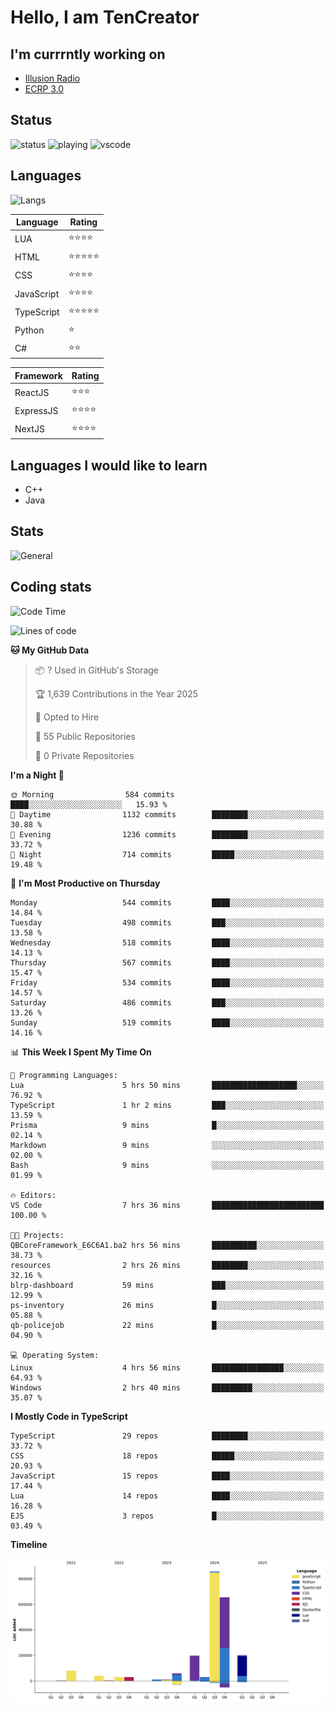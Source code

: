 # Hello, I am TenCreator

## I'm currrntly working on
- [Illusion Radio](https://illusionradio.co.uk/)
- [ECRP 3.0](http://github.com/Emerald-Coast-Roleplay/)

## Status
![status](https://api.statusbadges.me/badge/status/518334475038359555?simple=true&style=for-the-badge)
![playing](https://api.statusbadges.me/badge/playing/518334475038359555?style=for-the-badge)
![vscode](https://api.statusbadges.me/badge/vscode/518334475038359555?style=for-the-badge)

## Languages
![Langs](https://github-readme-stats.vercel.app/api/top-langs/?username=tencreator&layout=compact&theme=radical)


|Language|Rating|
|--------|------|
|LUA|⭐️⭐️⭐️⭐️|
|HTML|⭐️⭐️⭐️⭐️⭐️|
|CSS|⭐️⭐️⭐️⭐️|
|JavaScript|⭐️⭐️⭐️⭐️|
|TypeScript|⭐️⭐️⭐️⭐️⭐️|
|Python|⭐️|
|C#|⭐️⭐️ |

|Framework|Rating|
|--------|------|
|ReactJS|⭐️⭐️⭐|
|ExpressJS|⭐️⭐️⭐️⭐️|
|NextJS|⭐️⭐️⭐⭐️|

## Languages I would like to learn
- C++
- Java

## Stats
![General](https://github-readme-stats.vercel.app/api?username=tencreator&show_icons=true&theme=radical)

## Coding stats

<!--START_SECTION:waka-->
![Code Time](http://img.shields.io/badge/Code%20Time-508%20hrs%2039%20mins-blue)

![Lines of code](https://img.shields.io/badge/From%20Hello%20World%20I%27ve%20Written-2.2%20million%20lines%20of%20code-blue)

**🐱 My GitHub Data** 

> 📦 ? Used in GitHub's Storage 
 > 
> 🏆 1,639 Contributions in the Year 2025
 > 
> 💼 Opted to Hire
 > 
> 📜 55 Public Repositories 
 > 
> 🔑 0 Private Repositories 
 > 
**I'm a Night 🦉** 

```text
🌞 Morning                584 commits         ████░░░░░░░░░░░░░░░░░░░░░   15.93 % 
🌆 Daytime                1132 commits        ████████░░░░░░░░░░░░░░░░░   30.88 % 
🌃 Evening                1236 commits        ████████░░░░░░░░░░░░░░░░░   33.72 % 
🌙 Night                  714 commits         █████░░░░░░░░░░░░░░░░░░░░   19.48 % 
```
📅 **I'm Most Productive on Thursday** 

```text
Monday                   544 commits         ████░░░░░░░░░░░░░░░░░░░░░   14.84 % 
Tuesday                  498 commits         ███░░░░░░░░░░░░░░░░░░░░░░   13.58 % 
Wednesday                518 commits         ████░░░░░░░░░░░░░░░░░░░░░   14.13 % 
Thursday                 567 commits         ████░░░░░░░░░░░░░░░░░░░░░   15.47 % 
Friday                   534 commits         ████░░░░░░░░░░░░░░░░░░░░░   14.57 % 
Saturday                 486 commits         ███░░░░░░░░░░░░░░░░░░░░░░   13.26 % 
Sunday                   519 commits         ████░░░░░░░░░░░░░░░░░░░░░   14.16 % 
```


📊 **This Week I Spent My Time On** 

```text
💬 Programming Languages: 
Lua                      5 hrs 50 mins       ███████████████████░░░░░░   76.92 % 
TypeScript               1 hr 2 mins         ███░░░░░░░░░░░░░░░░░░░░░░   13.59 % 
Prisma                   9 mins              █░░░░░░░░░░░░░░░░░░░░░░░░   02.14 % 
Markdown                 9 mins              ░░░░░░░░░░░░░░░░░░░░░░░░░   02.00 % 
Bash                     9 mins              ░░░░░░░░░░░░░░░░░░░░░░░░░   01.99 % 

🔥 Editors: 
VS Code                  7 hrs 36 mins       █████████████████████████   100.00 % 

🐱‍💻 Projects: 
QBCoreFramework_E6C6A1.ba2 hrs 56 mins       ██████████░░░░░░░░░░░░░░░   38.73 % 
resources                2 hrs 26 mins       ████████░░░░░░░░░░░░░░░░░   32.16 % 
blrp-dashboard           59 mins             ███░░░░░░░░░░░░░░░░░░░░░░   12.99 % 
ps-inventory             26 mins             █░░░░░░░░░░░░░░░░░░░░░░░░   05.88 % 
qb-policejob             22 mins             █░░░░░░░░░░░░░░░░░░░░░░░░   04.90 % 

💻 Operating System: 
Linux                    4 hrs 56 mins       ████████████████░░░░░░░░░   64.93 % 
Windows                  2 hrs 40 mins       █████████░░░░░░░░░░░░░░░░   35.07 % 
```

**I Mostly Code in TypeScript** 

```text
TypeScript               29 repos            ████████░░░░░░░░░░░░░░░░░   33.72 % 
CSS                      18 repos            █████░░░░░░░░░░░░░░░░░░░░   20.93 % 
JavaScript               15 repos            ████░░░░░░░░░░░░░░░░░░░░░   17.44 % 
Lua                      14 repos            ████░░░░░░░░░░░░░░░░░░░░░   16.28 % 
EJS                      3 repos             █░░░░░░░░░░░░░░░░░░░░░░░░   03.49 % 
```



**Timeline**

![Lines of Code chart](https://raw.githubusercontent.com/tencreator/tencreator/main/assets/bar_graph.png)


<!--END_SECTION:waka-->
